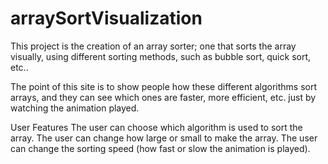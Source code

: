 # arraySortVisualization


This project is the creation of an array sorter; one that sorts the array visually, using different sorting methods, such as bubble sort, quick sort, etc..

The point of this site is to show people how these different algorithms sort arrays, and they can see which ones are faster, more efficient, etc. just by watching the animation played.

User Features
The user can choose which algorithm is used to sort the array.
The user can change how large or small to make the array.
The user can change the sorting speed (how fast or slow the animation is played).
